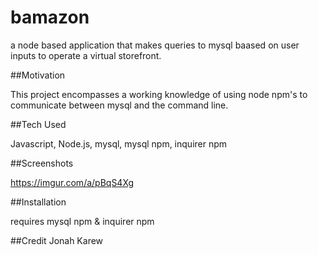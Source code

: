 # bamazon

a node based application that makes queries to mysql baased on user inputs to operate a virtual storefront.

##Motivation

This project encompasses a working knowledge of using node npm's to communicate between mysql and the command line.

##Tech Used

Javascript, Node.js, mysql, mysql npm, inquirer npm

##Screenshots

https://imgur.com/a/pBqS4Xg


##Installation

requires mysql npm & inquirer npm

##Credit
Jonah Karew